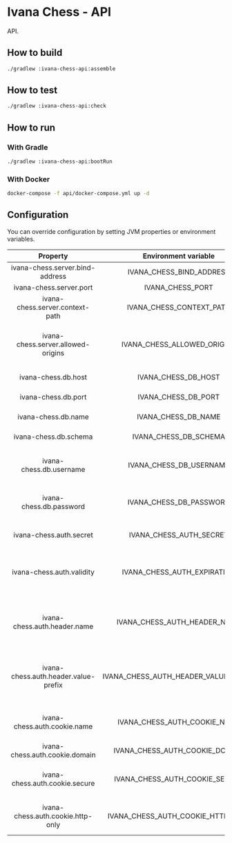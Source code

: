 # Ivana Chess - API

API.

## How to build

```bash
./gradlew :ivana-chess-api:assemble
```

## How to test

```bash
./gradlew :ivana-chess-api:check
```

## How to run

### With Gradle

```bash
./gradlew :ivana-chess-api:bootRun
```

### With Docker

```bash
docker-compose -f api/docker-compose.yml up -d
```

## Configuration

You can override configuration by setting JVM properties or environment variables.

|               Property               |         Environment variable         |                   Description                  |     Default value    |
|:------------------------------------:|:------------------------------------:|:----------------------------------------------:|:--------------------:|
|    ivana-chess.server.bind-address   |       IVANA_CHESS_BIND_ADDRESS       |               Server bind address              |        0.0.0.0       |
|        ivana-chess.server.port       |           IVANA_CHESS_PORT           |                   Server port                  |         8080         |
|    ivana-chess.server.context-path   |       IVANA_CHESS_CONTEXT_PATH       |                  Context path                  |           /          |
|  ivana-chess.server.allowed-origins  |      IVANA_CHESS_ALLOWED_ORIGINS     |     Coma-separated list of allowed origins     |           -          |
|          ivana-chess.db.host         |          IVANA_CHESS_DB_HOST         |                Host of database                |       127.0.0.1      |
|          ivana-chess.db.port         |          IVANA_CHESS_DB_PORT         |                Port of database                |         5432         |
|          ivana-chess.db.name         |          IVANA_CHESS_DB_NAME         |                Name of database                |     ivanachessapi    |
|         ivana-chess.db.schema        |         IVANA_CHESS_DB_SCHEMA        |                 Name of schema                 |        public        |
|        ivana-chess.db.username       |        IVANA_CHESS_DB_USERNAME       |      Username used to connect to database      |     ivanachessapi    |
|        ivana-chess.db.password       |        IVANA_CHESS_DB_PASSWORD       |      Password used to connect to database      |     ivanachessapi    |
|        ivana-chess.auth.secret       |        IVANA_CHESS_AUTH_SECRET       |           Secret used to generate JWT          |       changeit       |
|       ivana-chess.auth.validity      |      IVANA_CHESS_AUTH_EXPIRATION     |  Number of seconds for which the JWT is valid  |        604800        |
|     ivana-chess.auth.header.name     |     IVANA_CHESS_AUTH_HEADER_NAME     |       HTTP header name which contains JWT      |     Authorization    |
| ivana-chess.auth.header.value-prefix | IVANA_CHESS_AUTH_HEADER_VALUE_PREFIX | Prefix of HTTP header value which prefixes JWT |        Bearer        |
|     ivana-chess.auth.cookie.name     |     IVANA_CHESS_AUTH_COOKIE_NAME     |         Name of cookie used to send JWT        | _ivana_chess_session |
|    ivana-chess.auth.cookie.domain    |    IVANA_CHESS_AUTH_COOKIE_DOMAIN    |                Domain of cookie                |       localhost      |
|    ivana-chess.auth.cookie.secure    |    IVANA_CHESS_AUTH_COOKIE_SECURE    |      If cookie secure attribute is enabled     |         false        |
|   ivana-chess.auth.cookie.http-only  |   IVANA_CHESS_AUTH_COOKIE_HTTP_ONLY  |    If cookie http only attribute is enabled    |         true         |

